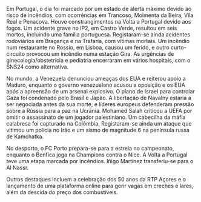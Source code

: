 Em Portugal, o dia foi marcado por um estado de alerta máximo devido ao risco de incêndios, com ocorrências em Trancoso, Moimenta da Beira, Vila Real e Penacova. Houve constrangimentos na Volta a Portugal devido aos fogos. Um acidente grave no IP2, em Castro Verde, resultou em seis mortos, incluindo uma família portuguesa. Registaram-se ainda acidentes rodoviários em Bragança e na Trafaria, com vítimas mortais. Um incêndio num restaurante no Rossio, em Lisboa, causou um ferido, e outro curto-circuito provocou um incêndio numa estação Gira. As urgências de ginecologia/obstetrícia e pediatria encerraram em vários hospitais, com o SNS24 como alternativa.

No mundo, a Venezuela denunciou ameaças dos EUA e reiterou apoio a Maduro, enquanto o governo venezuelano acusou a oposição e os EUA após a apreensão de um arsenal explosivo. O plano de Israel para controlar Gaza foi condenado pelo Brasil e Japão. A libertação de Navalny estaria a ser negociada antes da sua morte, e líderes europeus defenderam pressão sobre a Rússia para a paz na Ucrânia. Mohamed Salah criticou a UEFA por omitir o assassinato de um jogador palestiniano. Um cabecilha da máfia calabresa foi capturado na Colômbia. Registaram-se ainda um ataque que vitimou um polícia no Irão e um sismo de magnitude 6 na península russa de Kamchatka.

No desporto, o FC Porto prepara-se para a estreia no campeonato, enquanto o Benfica joga na Champions contra o Nice. A Volta a Portugal teve uma etapa marcada por incêndios. Iñigo Martínez transferiu-se para o Al Nassr.

Outros destaques incluem a celebração dos 50 anos da RTP Açores e o lançamento de uma plataforma online para gerir vagas em creches e lares, além da descida do preço dos combustíveis.